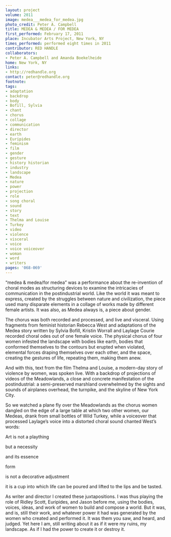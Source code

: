 ```yaml
---
layout: project
volume: 2011
image: medea___medea_for_medea.jpg
photo_credit: Peter A. Campbell
title: MEDEA & MEDEA / FOR MEDEA
first_performed: February 17, 2011
place: Incubator Arts Project, New York, NY
times_performed: performed eight times in 2011
contributor: RED HANDLE
collaborators:
- Peter A. Campbell and Amanda Boekelheide
home: New York, NY
links:
- http://redhandle.org
contact: peter@redhandle.org
footnote:
tags:
- adaptation
- backdrop
- body
- Bofill, Sylvia
- chant
- chorus
- collage
- communication
- director
- earth
- Euripides
- feminism
- film
- gender
- gesture
- history historian
- industry
- landscape
- Medea
- nature
- power
- projection
- role
- song choral
- sound
- story
- text
- Thelma and Louise
- Turkey
- video
- violence
- visceral
- voice
- voice voiceover
- woman
- word
- writers
pages: '068-069'
---
```


“medea & medea/for medea” was a performance about the re-invention of choral modes as structuring devices to examine the intricacies of communication in the postindustrial world. Like the world it was meant to express, created by the struggles between nature and civilization, the piece used many disparate elements in a collage of works made by different female artists. It was also, as Medea always is, a piece about gender.

The chorus was both recorded and processed, and live and visceral. Using fragments from feminist historian Rebecca West and adaptations of the Medea story written by Sylvia Bofill, Kristin Worrall and Laylage Courie recorded choral odes out of one female voice. The physical chorus of four women infested the landscape with bodies like earth, bodies that conformed themselves to the contours but erupted when violated, elemental forces draping themselves over each other, and the space, creating the gestures of life, repeating them, making them anew.

And with this, text from the film Thelma and Louise, a modern-day story of violence by women, was spoken live. With a backdrop of projections of videos of the Meadowlands, a close and concrete manifestation of the postindustrial: a semi-preserved marshland overwhelmed by the sights and sounds of airplanes overhead, the turnpike, and the skyline of New York City. 

So we watched a plane fly over the Meadowlands as the chorus women dangled on the edge of a large table at which two other women, our Medeas, drank from small bottles of Wild Turkey, while a voiceover that processed Laylage’s voice into a distorted choral sound chanted West’s words:

Art is not a plaything

but a necessity

and its essence

form

is not a decorative adjustment

it is a cup into which life can be poured and lifted to the lips and be tasted.

As writer and director I created these juxtapositions. I was thus playing the role of Ridley Scott, Euripides, and Jason before me, using the bodies, voices, ideas, and work of women to build and compose a world. But it was, and is, still their work, and whatever power it had was generated by the women who created and performed it. It was them you saw, and heard, and judged. Yet here I am, still writing about it as if it were my ruins, my landscape. As if I had the power to create it or destroy it.

